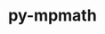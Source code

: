 ---
title: "py-mpmath"
layout: cache
categories: [package, develop-2023-10-08]
meta: {"versions": ["1.2.1"], "compilers": ["apple-clang@=14.0.0", "gcc@=11.3.0", "gcc@=11.4.0"], "oss": ["ubuntu20.04", "ubuntu22.04", "ventura"], "platforms": ["darwin", "linux"], "targets": ["aarch64", "x86_64_v3"], "stacks": ["e4s", "ml-darwin-aarch64-mps", "ml-linux-x86_64-cpu", "ml-linux-x86_64-cuda", "ml-linux-x86_64-rocm", "root"], "num_specs": 5, "num_specs_by_stack": {"ml-darwin-aarch64-mps": 2, "root": 5, "e4s": 1, "ml-linux-x86_64-cpu": 2, "ml-linux-x86_64-cuda": 2, "ml-linux-x86_64-rocm": 1}}
spec_details: [{"hash": "ddkoobx5vvfnkaaddgotnfeursz2sal5", "compiler": "apple-clang@=14.0.0", "versions": ["1.2.1"], "os": "ventura", "platform": "darwin", "target": "aarch64", "variants": ["build_system=python_pip"], "stacks": ["ml-darwin-aarch64-mps", "root"], "size": "-", "tarball": "https://binaries.spack.io/releases/develop-2023-10-08/build_cache/darwin-ventura-aarch64/apple-clang-14.0.0/py-mpmath-1.2.1/darwin-ventura-aarch64-apple-clang-14.0.0-py-mpmath-1.2.1-ddkoobx5vvfnkaaddgotnfeursz2sal5.spack"}, {"hash": "mrmx7oj77c3dggleh32m5ytlxlup2jym", "compiler": "apple-clang@=14.0.0", "versions": ["1.2.1"], "os": "ventura", "platform": "darwin", "target": "aarch64", "variants": ["build_system=python_pip"], "stacks": ["ml-darwin-aarch64-mps", "root"], "size": "-", "tarball": "https://binaries.spack.io/releases/develop-2023-10-08/build_cache/darwin-ventura-aarch64/apple-clang-14.0.0/py-mpmath-1.2.1/darwin-ventura-aarch64-apple-clang-14.0.0-py-mpmath-1.2.1-mrmx7oj77c3dggleh32m5ytlxlup2jym.spack"}, {"hash": "ej2lxhwv43jr7qtyet3gbckp5fbq3un4", "compiler": "gcc@=11.4.0", "versions": ["1.2.1"], "os": "ubuntu20.04", "platform": "linux", "target": "x86_64_v3", "variants": ["build_system=python_pip"], "stacks": ["e4s", "root"], "size": "-", "tarball": "https://binaries.spack.io/releases/develop-2023-10-08/build_cache/linux-ubuntu20.04-x86_64_v3/gcc-11.4.0/py-mpmath-1.2.1/linux-ubuntu20.04-x86_64_v3-gcc-11.4.0-py-mpmath-1.2.1-ej2lxhwv43jr7qtyet3gbckp5fbq3un4.spack"}, {"hash": "cbh4ftfb3aeaj5figugyohceae3q7o2b", "compiler": "gcc@=11.3.0", "versions": ["1.2.1"], "os": "ubuntu22.04", "platform": "linux", "target": "x86_64_v3", "variants": ["build_system=python_pip"], "stacks": ["root", "ml-linux-x86_64-cpu", "ml-linux-x86_64-cuda", "ml-linux-x86_64-rocm"], "size": "-", "tarball": "https://binaries.spack.io/releases/develop-2023-10-08/build_cache/linux-ubuntu22.04-x86_64_v3/gcc-11.3.0/py-mpmath-1.2.1/linux-ubuntu22.04-x86_64_v3-gcc-11.3.0-py-mpmath-1.2.1-cbh4ftfb3aeaj5figugyohceae3q7o2b.spack"}, {"hash": "anevhch2hbg2bkb56k7ygarrztasdtsy", "compiler": "gcc@=11.3.0", "versions": ["1.2.1"], "os": "ubuntu22.04", "platform": "linux", "target": "x86_64_v3", "variants": ["build_system=python_pip"], "stacks": ["root", "ml-linux-x86_64-cpu", "ml-linux-x86_64-cuda"], "size": "-", "tarball": "https://binaries.spack.io/releases/develop-2023-10-08/build_cache/linux-ubuntu22.04-x86_64_v3/gcc-11.3.0/py-mpmath-1.2.1/linux-ubuntu22.04-x86_64_v3-gcc-11.3.0-py-mpmath-1.2.1-anevhch2hbg2bkb56k7ygarrztasdtsy.spack"}]
---